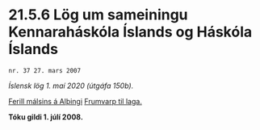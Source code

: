 # 21.5.6 Lög um sameiningu Kennaraháskóla Íslands og Háskóla Íslands

`nr. 37 27. mars 2007`

_Íslensk lög 1. maí 2020 (útgáfa 150b)._

[Ferill málsins á Alþingi](https://www.althingi.is/thingstorf/thingmalalistar-eftir-thingum/ferill/?ltg=133&mnr=431)
[Frumvarp til laga.](https://www.althingi.is/altext/133/s/0519.html)

**Tóku gildi 1. júlí 2008.**

